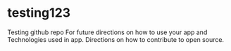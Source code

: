 # testing123
Testing github repo
For future directions on how to use your app
and Technologies used in app.
Directions on how to contribute to open source.
